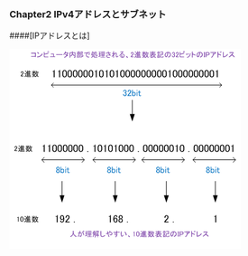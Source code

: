 ### Chapter2 IPv4アドレスとサブネット

####[IPアドレスとは]

![Alt Text](https://github.com/yhidetoshi/Pictures/raw/master/Network_Study/ipaddress-fig1.png)




